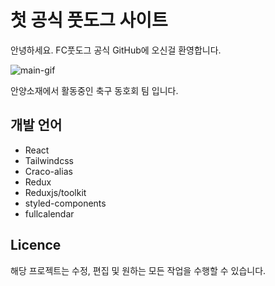# 첫 공식 풋도그 사이트

안녕하세요. FC풋도그 공식 GitHub에 오신걸 환영합니다.

![main-gif](https://fcfootdog.cf/image/fcfootdog-main.gif)

안양소재에서 활동중인 축구 동호회 팀 입니다.

## 개발 언어

- React
- Tailwindcss
- Craco-alias
- Redux
- Reduxjs/toolkit
- styled-components
- fullcalendar

## Licence

해당 프로젝트는 수정, 편집 및 원하는 모든 작업을 수행할 수 있습니다.
